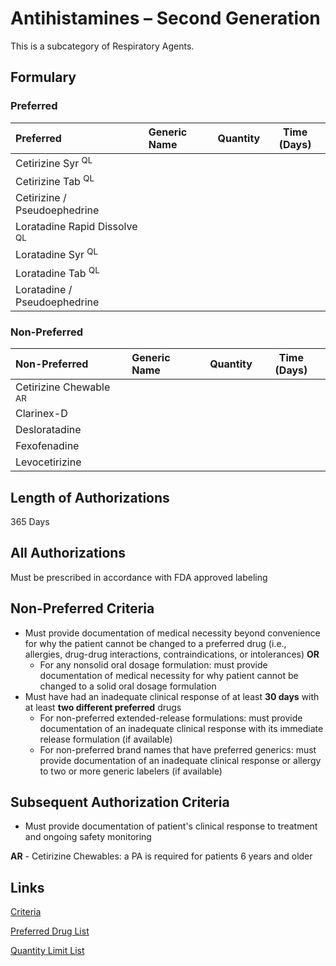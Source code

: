 # Antihistamines – Second Generation

This is a subcategory of Respiratory Agents.

## Formulary

### Preferred

| Preferred                  | Generic Name | Quantity | Time (Days) |
| :------------------------- | :----------- | :------: | :---------: |
| Cetirizine Syr <sup>QL</sup>             |              |          |             |
| Cetirizine Tab <sup>QL</sup>             |              |          |             |
| Cetirizine / Pseudoephedrine |              |          |             |
| Loratadine Rapid Dissolve <sup>QL</sup> |              |          |             |
| Loratadine Syr <sup>QL</sup>            |              |          |             |
| Loratadine Tab <sup>QL</sup>             |              |          |             |
| Loratadine / Pseudoephedrine |              |          |             |

### Non-Preferred

| Non-Preferred       | Generic Name | Quantity | Time (Days) |
| :------------------ | :----------- | :------: | :---------: |
| Cetirizine Chewable <sup>AR</sup>|              |          |             |
| Clarinex-D          |              |          |             |
| Desloratadine       |              |          |             |
| Fexofenadine        |              |          |             |
| Levocetirizine      |              |          |             |

## Length of Authorizations

365 Days

## All Authorizations

Must be prescribed in accordance with FDA approved labeling

## Non-Preferred Criteria

- Must provide documentation of medical necessity beyond convenience for why the patient cannot be changed to a preferred drug (i.e., allergies, drug-drug interactions, contraindications, or intolerances) **OR**
    - For any nonsolid oral dosage formulation: must provide documentation of medical necessity for why patient cannot be changed to a solid oral dosage formulation
- Must have had an inadequate clinical response of at least **30 days** with at least **two different preferred** drugs
    - For non-preferred extended-release formulations: must provide documentation of an inadequate clinical response with its immediate release formulation (if available)
    - For non-preferred brand names that have preferred generics: must provide documentation of an inadequate clinical response or allergy to two or more generic labelers (if available)

## Subsequent Authorization Criteria

- Must provide documentation of patient's clinical response to treatment and ongoing safety monitoring

**AR** - Cetirizine Chewables: a PA is required for patients 6 years and older

## Links

[Criteria](https://pharmacy.medicaid.ohio.gov/sites/default/files/20230101_UPDL%20_Criteria_APPROVED.pdf#page=91)

[Preferred Drug List](https://pharmacy.medicaid.ohio.gov/sites/default/files/20230101_UPDL_APPROVED_12.13.22.pdf#page=30)

[Quantity Limit List](https://pharmacy.medicaid.ohio.gov/sites/default/files/20230101_Ohio_Medicaid_Quantity_Document_APPROVED.pdf)
